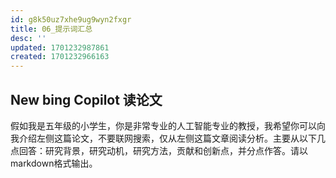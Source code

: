 ```yaml
---
id: g8k50uz7xhe9ug9wyn2fxgr
title: 06_提示词汇总
desc: ''
updated: 1701232987861
created: 1701232966163
---
```


## New bing Copilot 读论文

假如我是五年级的小学生，你是非常专业的人工智能专业的教授，我希望你可以向我介绍左侧这篇论文，不要联网搜索，仅从左侧这篇文章阅读分析。主要从以下几点回答：研究背景，研究动机，研究方法，贡献和创新点，并分点作答。请以markdown格式输出。